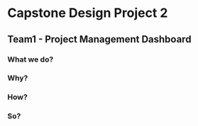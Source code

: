 # Capstone Design Project 2
## Team1 - Project Management Dashboard

### What we do?

### Why?

### How?

### So?

